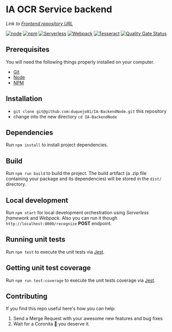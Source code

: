 # IA OCR Service backend

_Link to [Frontend repository URL](https://github.com/duquejo/IA-Project-Frontend)_

[![node](https://img.shields.io/badge/node-v16.3.X-yellow.svg)](https://nodejs.org)
[![npm](https://img.shields.io/badge/npm-v8.3.X-red.svg)](https://www.npmjs.com/)
[![Serverless](https://img.shields.io/badge/serverless-v3.22.0-orange.svg)](https://www.serverless.com/)
[![Webpack](https://img.shields.io/badge/webpack-v5.74.0-green.svg)](https://webpack.js.org/)
[![Tesseract](https://img.shields.io/badge/tesseract-v3.0.2-white.svg)](https://tesseract.projectnaptha.com/)
[![Quality Gate Status](https://sonarcloud.io/api/project_badges/measure?project=duquejo01_IA-BackendNode&metric=alert_status)](https://sonarcloud.io/summary/new_code?id=duquejo01_IA-BackendNode)

## Prerequisites

You will need the following things properly installed on your computer.

* [Git](http://git-scm.com/)
* [Node](https://nodejs.org)
* [NPM](https://www.npmjs.com/)

## Installation

* `git clone git@github.com:duquejo01/IA-BackendNode.git` this repository
* change into the new directory `cd IA-BackendNode`

## Dependencies

Run `npm install` to install project dependencies.

## Build

Run `npm run build` to build the project. The build artifact (a .zip file containing your package and its dependencies) will be stored in the `dist/` directory.

## Local development

Run `npm start` for local development orchestration using _Serverless framework_ and _Webpack_. Also you can run it though `http://localhost:8000/recognize` **POST** endpoint.

## Running unit tests

Run `npm test` to execute the unit tests via [Jest](https://jestjs.io/).

## Getting unit test coverage

Run `npm run test:coverage` to execute the unit tests coverage via [Jest](https://jestjs.io/).

## Contributing

If you find this repo useful here's how you can help:

1. Send a Merge Request with your awesome new features and bug fixes
2. Wait for a Coronita :beer: you deserve it.
